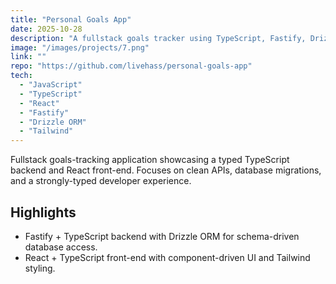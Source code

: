 ```yaml
---
title: "Personal Goals App"
date: 2025-10-28
description: "A fullstack goals tracker using TypeScript, Fastify, Drizzle ORM on the backend and React + TypeScript on the frontend."
image: "/images/projects/7.png"
link: ""
repo: "https://github.com/livehass/personal-goals-app"
tech:
  - "JavaScript"
  - "TypeScript"
  - "React"
  - "Fastify"
  - "Drizzle ORM"
  - "Tailwind"
---
```


Fullstack goals-tracking application showcasing a typed TypeScript backend and React front-end. Focuses on clean APIs, database migrations, and a strongly-typed developer experience.

## Highlights

- Fastify + TypeScript backend with Drizzle ORM for schema-driven database access.
- React + TypeScript front-end with component-driven UI and Tailwind styling.
